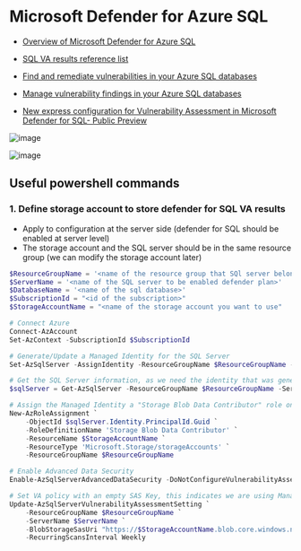 # Microsoft Defender for Azure SQL

* [Overview of Microsoft Defender for Azure SQL](https://learn.microsoft.com/en-us/azure/defender-for-cloud/defender-for-sql-introduction)

* [SQL VA results reference list](https://learn.microsoft.com/en-us/azure/defender-for-cloud/sql-azure-vulnerability-assessment-rules#data-protection)

* [Find and remediate vulnerabilities in your Azure SQL databases](https://learn.microsoft.com/en-us/azure/defender-for-cloud/sql-azure-vulnerability-assessment-find?tabs=express)

* [Manage vulnerability findings in your Azure SQL databases](https://learn.microsoft.com/en-us/azure/defender-for-cloud/sql-azure-vulnerability-assessment-manage?source=recommendations&tabs=express#faq)

* [New express configuration for Vulnerability Assessment in Microsoft Defender for SQL- Public Preview](https://techcommunity.microsoft.com/t5/microsoft-defender-for-cloud/new-express-configuration-for-vulnerability-assessment-in/ba-p/3695390)

![image](https://user-images.githubusercontent.com/96930989/224294846-8dc69bff-91d9-44aa-b7b5-fa96a0a404cc.png)

![image](https://user-images.githubusercontent.com/96930989/224294881-80429837-8385-40c4-8437-2b6395c432bc.png)

## Useful powershell commands
### 1. Define storage account to store defender for SQL VA results
* Apply to configuration at the server side (defender for SQL should be enabled at server level)
* The storage account and the SQL server should be in the same resource group (we can modify the storage account later)

```powershell
$ResourceGroupName = '<name of the resource group that SQl server belongs to>'
$ServerName = '<name of the SQL server to be enabled defender plan>'
$DatabaseName = '<name of the sql database>'
$SubscriptionId = "<id of the subscription>"
$StorageAccountName = "<name of the storage account you want to use"

# Connect Azure 
Connect-AzAccount
Set-AzContext -SubscriptionId $SubscriptionId

# Generate/Update a Managed Identity for the SQL Server
Set-AzSqlServer -AssignIdentity -ResourceGroupName $ResourceGroupName -ServerName $ServerName

# Get the SQL Server information, as we need the identity that was generated.
$sqlServer = Get-AzSqlServer -ResourceGroupName $ResourceGroupName -ServerName $ServerName

# Assign the Managed Identity a "Storage Blob Data Contributor" role on the Storage account.
New-AzRoleAssignment `
    -ObjectId $sqlServer.Identity.PrincipalId.Guid `
    -RoleDefinitionName 'Storage Blob Data Contributor' `
    -ResourceName $StorageAccountName `
    -ResourceType 'Microsoft.Storage/storageAccounts' `
    -ResourceGroupName $ResourceGroupName

# Enable Advanced Data Security
Enable-AzSqlServerAdvancedDataSecurity -DoNotConfigureVulnerabilityAssessment -ResourceGroupName $ResourceGroupName -ServerName $ServerName

# Set VA policy with an empty SAS Key, this indicates we are using Managed Identity
Update-AzSqlServerVulnerabilityAssessmentSetting `
    -ResourceGroupName $ResourceGroupName `
    -ServerName $ServerName `
    -BlobStorageSasUri "https://$StorageAccountName.blob.core.windows.net/vulnerability-assessment?" `
    -RecurringScansInterval Weekly
```
